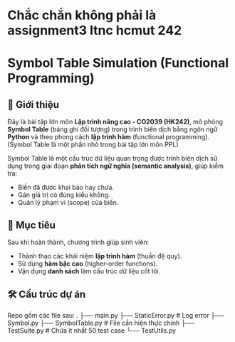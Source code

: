 # Chắc chắn không phải là assignment3 ltnc hcmut 242
# Symbol Table Simulation (Functional Programming)

## 📌 Giới thiệu
Đây là bài tập lớn môn **Lập trình nâng cao - CO2039 (HK242)**, mô phỏng **Symbol Table** (bảng ghi đối tượng) trong trình biên dịch bằng ngôn ngữ **Python** và theo phong cách **lập trình hàm** (functional programming). (Symbol Table là một phần nhỏ trong bài tập lớn môn PPL) 

Symbol Table là một cấu trúc dữ liệu quan trọng được trình biên dịch sử dụng trong giai đoạn **phân tích ngữ nghĩa (semantic analysis)**, giúp kiểm tra:
- Biến đã được khai báo hay chưa.
- Gán giá trị có đúng kiểu không.
- Quản lý phạm vi (scope) của biến.

## 🎯 Mục tiêu
Sau khi hoàn thành, chương trình giúp sinh viên:
- Thành thạo các khái niệm **lập trình hàm** (thuần đệ quy).
- Sử dụng **hàm bậc cao** (higher-order functions).
- Vận dụng **danh sách** làm cấu trúc dữ liệu cốt lõi.

## 🛠️ Cấu trúc dự án
Repo gồm các file sau:
.
├── main.py
├── StaticError.py # Log error
├── Symbol.py
├── SymbolTable.py # File cần hiện thực chính
├── TestSuite.py # Chứa ít nhất 50 test case
└── TestUtils.py
